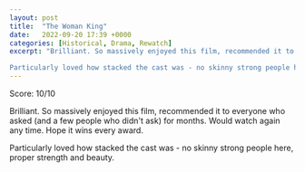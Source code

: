 ```yaml
---
layout: post
title:  "The Woman King"
date:   2022-09-20 17:39 +0000
categories: [Historical, Drama, Rewatch]
excerpt: "Brilliant. So massively enjoyed this film, recommended it to everyone who asked (and a few people who didn't ask) for months. Would watch again any time. Hope it wins every award. 

Particularly loved how stacked the cast was - no skinny strong people here, proper strength and beauty"
---
```

Score: 10/10 

Brilliant. So massively enjoyed this film, recommended it to everyone who asked (and a few people who didn't ask) for months. Would watch again any time. Hope it wins every award. 

Particularly loved how stacked the cast was - no skinny strong people here, proper strength and beauty.  